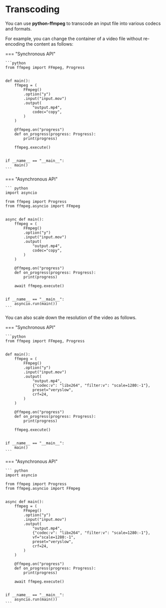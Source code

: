 # Transcoding

You can use **python-ffmpeg** to transcode an input file into various codecs and formats.

For example, you can change the container of a video file without re-encoding the content as follows:

=== "Synchronous API"

    ```python
    from ffmpeg import FFmpeg, Progress


    def main():
        ffmpeg = (
            FFmpeg()
            .option("y")
            .input("input.mov")
            .output(
                "output.mp4",
                codec="copy",
            )
        )

        @ffmpeg.on("progress")
        def on_progress(progress: Progress):
            print(progress)

        ffmpeg.execute()


    if __name__ == "__main__":
        main()
    ```

=== "Asynchronous API"

    ``` python
    import asyncio

    from ffmpeg import Progress
    from ffmpeg.asyncio import FFmpeg


    async def main():
        ffmpeg = (
            FFmpeg()
            .option("y")
            .input("input.mov")
            .output(
                "output.mp4",
                codec="copy",
            )
        )

        @ffmpeg.on("progress")
        def on_progress(progress: Progress):
            print(progress)

        await ffmpeg.execute()


    if __name__ == "__main__":
        asyncio.run(main())
    ```

You can also scale down the resolution of the video as follows.

=== "Synchronous API"

    ```python
    from ffmpeg import FFmpeg, Progress


    def main():
        ffmpeg = (
            FFmpeg()
            .option("y")
            .input("input.mov")
            .output(
                "output.mp4",
                {"codec:v": "libx264", "filter:v": "scale=1280:-1"},
                preset="veryslow",
                crf=24,
            )
        )

        @ffmpeg.on("progress")
        def on_progress(progress: Progress):
            print(progress)

        ffmpeg.execute()


    if __name__ == "__main__":
        main()
    ```

=== "Asynchronous API"

    ``` python
    import asyncio

    from ffmpeg import Progress
    from ffmpeg.asyncio import FFmpeg


    async def main():
        ffmpeg = (
            FFmpeg()
            .option("y")
            .input("input.mov")
            .output(
                "output.mp4",
                {"codec:v": "libx264", "filter:v": "scale=1280:-1"},
                vf="scale=1280:-1",
                preset="veryslow",
                crf=24,
            )
        )

        @ffmpeg.on("progress")
        def on_progress(progress: Progress):
            print(progress)

        await ffmpeg.execute()


    if __name__ == "__main__":
        asyncio.run(main())
    ```